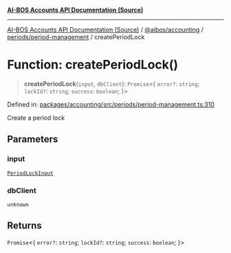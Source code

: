 [**AI-BOS Accounts API Documentation (Source)**](../../../../../README.md)

***

[AI-BOS Accounts API Documentation (Source)](../../../../../README.md) / [@aibos/accounting](../../../README.md) / [periods/period-management](../README.md) / createPeriodLock

# Function: createPeriodLock()

> **createPeriodLock**(`input`, `dbClient`): `Promise`\<\{ `error?`: `string`; `lockId?`: `string`; `success`: `boolean`; \}\>

Defined in: [packages/accounting/src/periods/period-management.ts:310](https://github.com/pohlai88/accounts/blob/48103fb36d28b2b9bfb33472b6de2f719773cde9/packages/accounting/src/periods/period-management.ts#L310)

Create a period lock

## Parameters

### input

[`PeriodLockInput`](../interfaces/PeriodLockInput.md)

### dbClient

`unknown`

## Returns

`Promise`\<\{ `error?`: `string`; `lockId?`: `string`; `success`: `boolean`; \}\>
